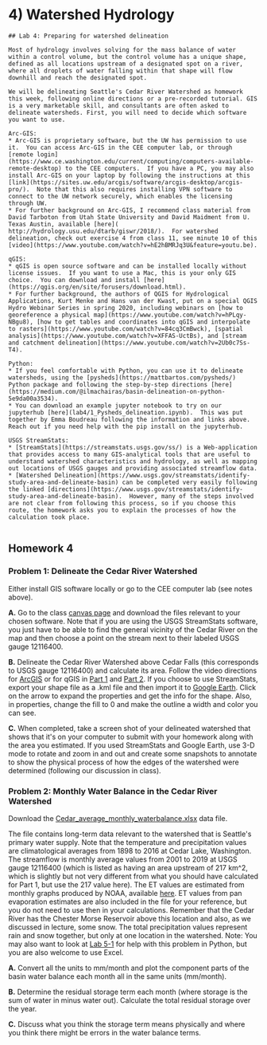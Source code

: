 # 4) Watershed Hydrology


```note
## Lab 4: Preparing for watershed delineation

Most of hydrology involves solving for the mass balance of water within a control volume, but the control volume has a unique shape, defined as all locations upstream of a designated spot on a river, where all droplets of water falling within that shape will flow downhill and reach the designated spot. 

We will be delineating Seattle's Cedar River Watershed as homework this week, following online directions or a pre-recorded tutorial. GIS is a very marketable skill, and consultants are often asked to delineate watersheds. First, you will need to decide which software you want to use.

Arc-GIS:  
* Arc-GIS is proprietary software, but the UW has permission to use it.  You can access Arc-GIS in the CEE computer lab, or through [remote login](https://www.ce.washington.edu/current/computing/computers-available-remote-desktop) to the CEE computers.  If you have a PC, you may also install Arc-GIS on your laptop by following the instructions at this [link](https://sites.uw.edu/arcgis/software/arcgis-desktop/arcgis-pro/).  Note that this also requires installing VPN software to connect to the UW network securely, which enables the licensing through UW.   
* For further background on Arc-GIS, I recommend class material from David Tarboton from Utah State University and David Maidment from U. Texas Austin, available [here]( http://hydrology.usu.edu/dtarb/giswr/2018/).  For watershed delineation, check out exercise 4 from class 11, see minute 10 of this [video](https://www.youtube.com/watch?v=hE2hBMRJq3U&feature=youtu.be).

qGIS: 
* qGIS is open source software and can be installed locally without license issues.  If you want to use a Mac, this is your only GIS choice.  You can download and install [here](https://qgis.org/en/site/forusers/download.html).
* For further background, the authors of QGIS for Hydrological Applications, Kurt Menke and Hans van der Kwast, put on a special QGIS Hydro Webinar Series in spring 2020, including webinars on [how to georeference a physical map](https://www.youtube.com/watch?v=hPLqy-NBgu8), [how to get tables and coordinates into qGIS and interpolate to rasters](https://www.youtube.com/watch?v=84cq3CmBwck), [spatial analysis](https://www.youtube.com/watch?v=XFFAS-UctBs), and [stream and catchment delineation](https://www.youtube.com/watch?v=2Ub0c7Ss-T4).

Python:
* If you feel comfortable with Python, you can use it to delineate watersheds, using the [pysheds](https://mattbartos.com/pysheds/) Python package and following the step-by-step directions [here](https://medium.com/@ilmachairas/basin-delineation-on-python-5e9da00a3534).
* You can download an example jupyter notebook to try on our jupyterhub [here](lab4/1_Pysheds_delineation.ipynb).  This was put together by Emma Boudreau following the information and links above.  Reach out if you need help with the pip install on the jupyterhub. 

USGS StreamStats:
* [StreamStats](https://streamstats.usgs.gov/ss/) is a Web-application that provides access to many GIS-analytical tools that are useful to understand watershed characteristics and hydrology, as well as mapping out locations of USGS gauges and providing associated streamflow data.
* [Watershed Delineation](https://www.usgs.gov/streamstats/identify-study-area-and-delineate-basin) can be completed very easily following the linked [directions](https://www.usgs.gov/streamstats/identify-study-area-and-delineate-basin).  However, many of the steps involved are not clear from following this process, so if you choose this route, the homework asks you to explain the processes of how the calculation took place.


```


## Homework 4

### Problem 1: Delineate the Cedar River Watershed

Either install GIS software locally or go to the CEE computer lab (see notes above).
 
**A.** Go to the class [canvas page](https://canvas.uw.edu) and download the files relevant to your chosen software.  Note that if you are using the USGS StreamStats software, you just have to be able to find the general vicinity of the Cedar River on the map and then choose a point on the stream next to their labeled USGS gauge 12116400.   

**B.** Delineate the Cedar River Watershed above Cedar Falls (this corresponds to USGS gauge 12116400) and calculate its area.  Follow the video directions for [ArcGIS](https://youtu.be/MR6_IenN9vI) or for qGIS in [Part 1](https://youtu.be/u9tiOomhgIg) and [Part 2](https://youtu.be/IXkFH0elFZk).  If you choose to use StreamStats, export your shape file as a .kml file and then import it to [Google Earth](https://earth.google.com/).  Click on the arrow to expand the properties and get the info for the shape.  Also, in properties, change the fill to 0 and make the outline a width and color you can see.

**C.** When completed, take a screen shot of your delineated watershed that shows that it's on your computer to submit with your homework along with the area you estimated.  If you used StreamStats and Google Earth, use 3-D mode to rotate and zoom in and out and create some snapshots to annotate to show the physical process of how the edges of the watershed were determined (following our discussion in class).
 


### Problem 2: Monthly Water Balance in the Cedar River Watershed 

Download the [Cedar_average_monthly_waterbalance.xlsx](data/Cedar_average_monthly_waterbalance.xlsx) data file.

The file contains long-term data relevant to the watershed that is Seattle's primary water supply.  Note that the temperature and precipitation values are climatological averages from 1898 to 2016 at Cedar Lake, Washington.  The streamflow is monthly average values from 2001 to 2019 at USGS gauge 12116400 (which is listed as having an area upstream of 217 km^2, which is slightly but not very different from what you should have calculated for Part 1, but use the 217 value here).  The ET values are estimated from monthly graphs produced by NOAA, available [here](http://www.cpc.ncep.noaa.gov/soilmst/e.shtml).  ET values from pan evaporation estimates are also included in the file for your reference, but you do not need to use then in your calculations.   Remember that the Cedar River has the Chester Morse Reservoir above this location and also, as we discussed in lecture, some snow.  The total precipitation values represent rain and snow together, but only at one location in the watershed. Note: You may also want to look at [Lab 5-1](https://mountain-hydrology-research-group.github.io/Fluid_Flows/modules/module5.html) for help with this problem in Python, but you are also welcome to use Excel.

 **A.** Convert all the units to mm/month and plot the component parts of the basin water balance each month all in the same units (mm/month). 

 **B.** Determine the residual storage term each month (where storage is the sum of water in minus water out).  Calculate the total residual storage over the year.

 **C.** Discuss what you think the storage term means physically and where you think there might be errors in the water balance terms.

